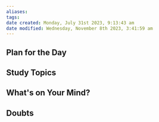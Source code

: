 ```yaml
---
aliases: 
tags: 
date created: Monday, July 31st 2023, 9:13:43 am
date modified: Wednesday, November 8th 2023, 3:41:59 am
---
```


## Plan for the Day

## Study Topics

## What's on Your Mind?

## Doubts